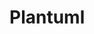 # Plantuml

<include repo_url="https://github.com/foliant-docs/foliantcontrib.plantuml.git" path="README.md" sethead="2" nohead="true"></include>